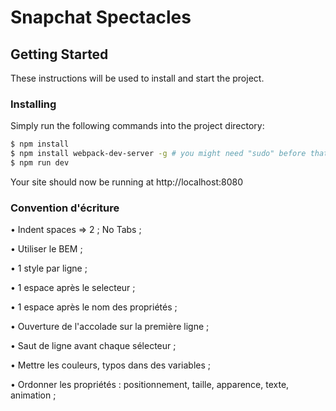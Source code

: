 # Snapchat Spectacles

## Getting Started

These instructions will be used to install and start the project.

### Installing

Simply run the following commands into the project directory:
```sh
$ npm install
$ npm install webpack-dev-server -g # you might need "sudo" before that if you get an error
$ npm run dev
```
Your site should now be running at http://localhost:8080

### Convention d'écriture

• Indent spaces => 2 ; No Tabs ; 

• Utiliser le BEM ;

• 1 style par ligne ;

• 1 espace après le selecteur ;

• 1 espace après le nom des propriétés ;

• Ouverture de l'accolade sur la première ligne ;

• Saut de ligne avant chaque sélecteur ;

• Mettre les couleurs, typos dans des variables ;

• Ordonner les propriétés : positionnement, taille, apparence, texte, animation ;
